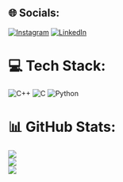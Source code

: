 

## 🌐 Socials:
[![Instagram](https://img.shields.io/badge/Instagram-%23E4405F.svg?logo=Instagram&logoColor=white)](https://instagram.com/Codeexia) [![LinkedIn](https://img.shields.io/badge/LinkedIn-%230077B5.svg?logo=linkedin&logoColor=white)](https://linkedin.com/in/shirinov-emin) 

# 💻 Tech Stack:
![C++](https://img.shields.io/badge/c++-%2300599C.svg?style=for-the-badge&logo=c%2B%2B&logoColor=white) ![C](https://img.shields.io/badge/c-%2300599C.svg?style=for-the-badge&logo=c&logoColor=white) ![Python](https://img.shields.io/badge/python-3670A0?style=for-the-badge&logo=python&logoColor=ffdd54)
# 📊 GitHub Stats:
![](https://github-readme-stats.vercel.app/api?username=Codeexia0&theme=tokyonight&hide_border=false&include_all_commits=false&count_private=false)<br/>
![](https://github-readme-streak-stats.herokuapp.com/?user=Codeexia0&theme=tokyonight&hide_border=false)<br/>
![](https://github-readme-stats.vercel.app/api/top-langs/?username=Codeexia0&theme=tokyonight&hide_border=false&include_all_commits=false&count_private=false&layout=compact)
